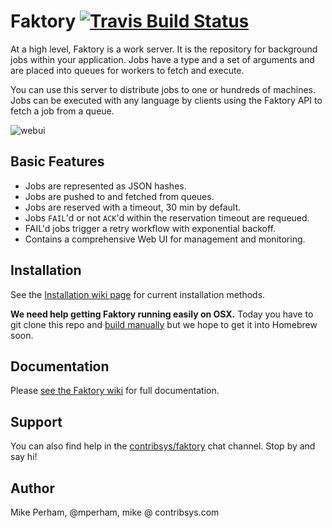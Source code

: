 # Faktory [![Travis Build Status](https://travis-ci.org/contribsys/faktory.svg?branch=master)](https://travis-ci.org/contribsys/faktory?branch=master)

At a high level, Faktory is a work server.  It is the repository for
background jobs within your application. Jobs have a type and a set of
arguments and are placed into queues for workers to fetch and execute.

You can use this server to distribute jobs to one or hundreds of
machines. Jobs can be executed with any language by clients using
the Faktory API to fetch a job from a queue.

![webui](https://raw.githubusercontent.com/contribsys/faktory/master/misc/webui.png)

## Basic Features

- Jobs are represented as JSON hashes.
- Jobs are pushed to and fetched from queues.
- Jobs are reserved with a timeout, 30 min by default.
- Jobs `FAIL`'d or not `ACK`'d within the reservation timeout are requeued.
- FAIL'd jobs trigger a retry workflow with exponential backoff.
- Contains a comprehensive Web UI for management and monitoring.

## Installation

See the [Installation wiki page](https://github.com/contribsys/faktory/wiki/Installation) for current installation methods.

**We need help getting Faktory running easily on OSX.**  Today you have to
git clone this repo and [build manually](https://github.com/contribsys/faktory/wiki/Development) but we hope to get it into
Homebrew soon.

## Documentation

Please [see the Faktory wiki](https://github.com/contribsys/faktory/wiki) for full documentation.

## Support

You can also find help in the [contribsys/faktory](https://gitter.im/contribsys/faktory) chat channel. Stop by and say hi!

## Author

Mike Perham, @mperham, mike @ contribsys.com
